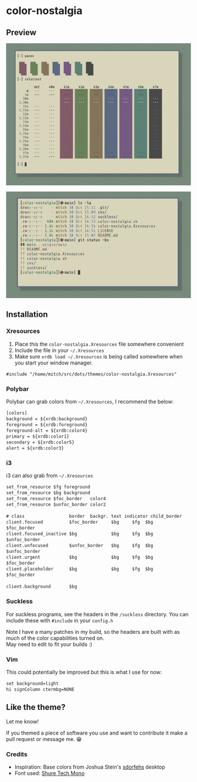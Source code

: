# color-nostalgia

## Preview

![Preview Bars](res/preview_bars.jpg)

![Preview Text](res/preview_text.jpg)

## Installation

### Xresources

1. Place this the `color-nostalgia.Xresources` file somewhere convenient
2. Include the file in your `~/.Xresources`
3. Make sure `xrdb load ~/.Xresources` is being called somewhere when
   you start your window manager.

```
#include "/home/mitch/src/dots/themes/color-nostalgia.Xresources"
```

### Polybar

Polybar can grab colors from `~/.Xresources`, I recommend the below:

```
[colors]
background = ${xrdb:background}
foreground = ${xrdb:foreground}
foreground-alt = ${xrdb:color4}
primary = ${xrdb:color1}
secondary = ${xrdb:color5}
alert = ${xrdb:color3}
```

### i3

i3 can also grab from `~/.Xresources`

```
set_from_resource $fg foreground
set_from_resource $bg background
set_from_resource $foc_border   color4
set_from_resource $unfoc_border color2

# class                 border  backgr. text indicator child_border
client.focused          $foc_border     $bg     $fg  $bg       $foc_border
client.focused_inactive $bg             $bg     $fg  $bg       $unfoc_border
client.unfocused        $unfoc_border   $bg     $fg  $bg       $unfoc_border
client.urgent           $bg             $bg     $fg  $bg       $foc_border
client.placeholder      $bg             $bg     $fg  $bg       $foc_border

client.background       $bg
```

### Suckless

For suckless programs, see the headers in the `/suckless`
directory. You can include these with `#include` in your `config.h`

Note I have a many patches in my build, so the headers are built
with as much of the color capabilities turned on.  
May need to edit to fit your builds :)

### Vim

This could potentially be improved but this is what I use for now:

```
set background=light
hi signColumn ctermbg=NONE
```

## Like the theme?

Let me know!

If you themed a piece of software you use and want to contribute it make
a pull request or message me. 😁

### Credits

* Inspiration: Base colors from Joshua Stein's
    [sdorfehs](https://github.com/jcs/sdorfehs) desktop
* Font used: [Shure Tech Mono](https://github.com/ryanoasis/nerd-fonts/blob/master/patched-fonts/ShareTechMono/complete/Shure%20Tech%20Mono%20Nerd%20Font%20Complete%20Mono.ttf)

